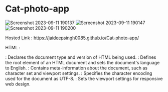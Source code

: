 # Cat-photo-app
![Screenshot 2023-09-11 190137](https://github.com/jaideepsingh0085/Cat-photo-app/assets/128147644/ff098aed-374d-46b3-b147-b4f9e04a498e)
![Screenshot 2023-09-11 190147](https://github.com/jaideepsingh0085/Cat-photo-app/assets/128147644/76ad8220-87d2-481d-8989-a2eb9446600f)
![Screenshot 2023-09-11 190200](https://github.com/jaideepsingh0085/Cat-photo-app/assets/128147644/454899b4-9d8a-4526-8116-b02a88077020)

Hosted Link : https://jaideepsingh0085.github.io/Cat-photo-app/

HTML :
<!DOCTYPE html>: Declares the document type and version of HTML being used.
<html lang="en">: Defines the root element of an HTML document and sets the document's language to English.
<head>: Contains meta-information about the document, such as character set and viewport settings.
<meta charset="utf-8">: Specifies the character encoding used for the document as UTF-8.
<meta name="viewport" content="width=device-width, initial-scale=1.0">: Sets the viewport settings for responsive web design.
<title>: Defines the title of the web page, displayed in the browser's title bar or tab.
<link rel="stylesheet" href="./styles.css">: Links an external CSS stylesheet to style the web page.
<body>: Contains the main content of the web page.
<header class="header">: Represents a header section, typically containing introductory content.
<h1>: Defines a top-level heading, typically the main title of a page or section.
<div class="gallery">: Defines a division or container with the class "gallery" for grouping elements.
<img src="URL" alt="text">: Embeds an image with a source URL and alternative text for accessibility.

CSS :
* { box-sizing: border-box; }: Applies the box-sizing model to all elements, ensuring that padding and borders are included in the element's total width and height.
body { margin: 0; font-family: sans-serif; background: #f5f6f7; }: Sets margin, font-family, and background color for the entire page body.
.header { text-align: center; text-transform: uppercase; padding: 32px; background-color: #0a0a23; color: #fff; border-bottom: 4px solid #fdb347; }: Styles the header element, centering text, changing text to uppercase, setting padding, background color, text color, and adding a bottom border.
.gallery { display: flex; flex-direction: row; flex-wrap: wrap; justify-content: center; align-items: center; gap: 16px; max-width: 1400px; margin: 0 auto; padding: 20px 10px; }: Configures a flexbox layout for the gallery element, controlling its layout, spacing, and alignment.
.gallery img { width: 100%; max-width: 350px; height: 300px; object-fit: cover; border-radius: 10px; }: Styles the gallery images, specifying their width, maximum width, height, object-fit behavior, and border radius.
.gallery::after { content: ""; width: 350px; }: Uses a pseudo-element to add an empty element with a specified width after the gallery.
